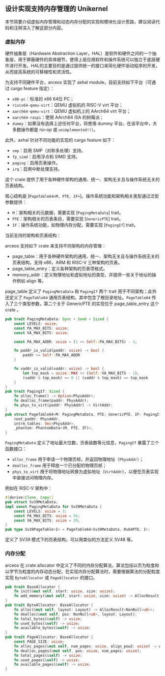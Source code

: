 ## 设计实现支持内存管理的 Unikernel

本节简要介绍虚拟内存管理和动态内存分配的实现和模块化设计思路，建议阅读代码和注释深入了解这部分内容。

### 虚拟内存

硬件抽象层（Hardware Abstraction Layer，HAL）是软件和硬件之间的一个抽象层，用于屏蔽硬件的具体细节，使得上层应用软件和操作系统可以独立于底层硬件进行开发。HAL的主要目的是通过提供统一的接口来简化硬件驱动程序的开发，从而提高系统的可移植性和灵活性。

为支持不同硬件平台，arceos 实现了 axhal module，目前支持如下平台（可通过 cargo feature 指定）：

- `x86-pc`：标准的 x86 64位 PC；
- `riscv64-qemu-virt`：QEMU 虚拟机的 RISC-V virt 平台；
- `aarch64-qemu-virt`：QEMU 虚拟机上的 AArch64 virt 平台；
- `aarch64-raspi`：使用 AArch64 ISA 的树莓派；
- `dummy`：如果没有选择上述任何平台，将使用 dummy 平台。在该平台中，大多数操作都是 no-op 或 `unimplemented!()`。

此外，axhal 针对不同功能的实现的 cargo feature 如下：

- `smp`：启用 SMP（对称多处理）支持。
- `fp_simd`：启用浮点和 SIMD 支持。
- `paging`：启用页表操作。
- `irq`：启用中断处理支持。

这个 crate 提供了用于各种硬件架构的通用、统一、架构无关且与操作系统无关的页表结构。

核心结构是 [`PageTable64<M, PTE, IF>`]。操作系统功能和架构相关类型通过泛型参数提供：

- `M`：架构相关的元数据，需要实现 [`PagingMetaData`] trait。
- `PTE`：架构相关的页表条目，需要实现 [`GenericPTE`] trait。
- `IF`：操作系统功能，如物理内存分配，需要实现 [`PagingIf`] trait。

当前支持的架构和页表结构：

arceos 支持如下 crate 来支持不同架构的内存管理：

- page_table：用于各种硬件架构的通用、统一、架构无关且与操作系统无关的页表结构，支持 x86，ARM 和 RISC-V 三种架构的页表。
- page_table_entry：定义各种架构的页表项格式。
- memory_addr：定义物理地址和虚拟地址的类型，并提供一些关于地址的操作例如 align 等。

page_table 定义了 `PagingMetaData` 和 `PagingIf` 两个 trait 用于不同架构；此外还定义了 `PageTable64` 通用页表结构，其中包含了根目录地址。`PageTable64` 传入了三个类型参数，第二个关于 GenericPTE 的实现位于 page_table_entry 这个 crate 。

```rust
pub trait PagingMetaData: Sync + Send + Sized {
    const LEVELS: usize;
    const PA_MAX_BITS: usize;
    const VA_MAX_BITS: usize;

    const PA_MAX_ADDR: usize = (1 << Self::PA_MAX_BITS) - 1;

    fn paddr_is_valid(paddr: usize) -> bool {
        paddr <= Self::PA_MAX_ADDR
    }

    fn vaddr_is_valid(vaddr: usize) -> bool {
        let top_mask = usize::MAX << (Self::VA_MAX_BITS - 1);
        (vaddr & top_mask) == 0 || (vaddr & top_mask) == top_mask
    }
}
pub trait PagingIf: Sized {
    fn alloc_frame() -> Option<PhysAddr>;
    fn dealloc_frame(paddr: PhysAddr);
    fn phys_to_virt(paddr: PhysAddr) -> VirtAddr;
}
pub struct PageTable64<M: PagingMetaData, PTE: GenericPTE, IF: PagingIf> {
    root_paddr: PhysAddr,
    intrm_tables: Vec<PhysAddr>,
    _phantom: PhantomData<(M, PTE, IF)>,
}
```

`PagingMetaData` 定义了地址最大位数，页表级数等元信息，`PagingIf` 暴露了三个函数接口：


- `alloc_frame` 用于申请一个物理页帧，并返回物理地址（`PhysAddr`）；
- `dealloc_frame` 用于释放一个已分配的物理页帧；
- `phys_to_virt` 用于将物理地址转换为虚拟地址（`VirtAddr`），以便在页表实现中直接访问物理内存。

例如在 RISC-V 架构中：

```rust
#[derive(Clone, Copy)]
pub struct Sv39MetaData;
impl const PagingMetaData for Sv39MetaData {
    const LEVELS: usize = 3;
    const PA_MAX_BITS: usize = 56;
    const VA_MAX_BITS: usize = 39;
}
pub type Sv39PageTable<I> = PageTable64<Sv39MetaData, Rv64PTE, I>;
```

定义了 SV39 模式下的页表结构，可以用类似的方法定义 SV48 等。

### 内存分配

arceos 在 crate allocator 中定义了不同的内存分配算法，算法包括以页为粒度和以字节为粒度的内存动态分配，在实现内存分配算法时，需要根据算法的分配粒度实现 `ByteAllocator` 或 `PageAllocator` 的接口。

```rust
pub trait BaseAllocator {
    fn init(&mut self, start: usize, size: usize);
    fn add_memory(&mut self, start: usize, size: usize) -> AllocResult;
}
pub trait ByteAllocator: BaseAllocator {
    fn alloc(&mut self, layout: Layout) -> AllocResult<NonNull<u8>>;
    fn dealloc(&mut self, pos: NonNull<u8>, layout: Layout);
    fn total_bytes(&self) -> usize;
    fn used_bytes(&self) -> usize;
    fn available_bytes(&self) -> usize;
}
pub trait PageAllocator: BaseAllocator {
    const PAGE_SIZE: usize;
    fn alloc_pages(&mut self, num_pages: usize, align_pow2: usize) -> AllocResult<usize>;
    fn dealloc_pages(&mut self, pos: usize, num_pages: usize);
    fn total_pages(&self) -> usize;
    fn used_pages(&self) -> usize;
    fn available_pages(&self) -> usize;
}
```